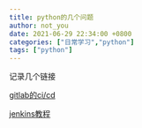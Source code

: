 ```yaml
---
title: python的几个问题
author: not_you
date: 2021-06-29 22:34:00 +0800
categories: ["日常学习","python"]
tags: ["python"]
---
```


记录几个链接

[gitlab的ci/cd](https://www.cnblogs.com/cjsblog/p/12256843.html)

[jenkins教程](https://www.jianshu.com/p/5f671aca2b5a)

